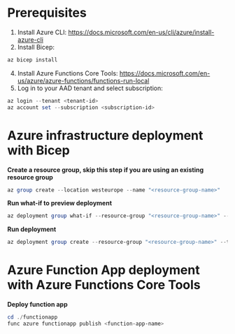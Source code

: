# Prerequisites

1. Install Azure CLI: https://docs.microsoft.com/en-us/cli/azure/install-azure-cli
2. Install Bicep:
```Powershell
az bicep install
```
4. Install Azure Functions Core Tools: https://docs.microsoft.com/en-us/azure/azure-functions/functions-run-local
5. Log in to your AAD tenant and select subscription:
```Powershell
az login --tenant <tenant-id>
az account set --subscription <subscription-id>
```

# Azure infrastructure deployment with Bicep

**Create a resource group, skip this step if you are using an existing resource group**
```Powershell
az group create --location westeurope --name "<resource-group-name>"
```

**Run what-if to preview deployment**
```Powershell
az deployment group what-if --resource-group "<resource-group-name>" --template-file ./bicep/main.bicep --parameters ./bicep/parameters_example.json
```

**Run deployment**
```Powershell
az deployment group create --resource-group "<resource-group-name>" --template-file ./bicep/main.bicep --parameters ./bicep/parameters_example.json
```

# Azure Function App deployment with Azure Functions Core Tools

**Deploy function app**
```Powershell
cd ./functionapp
func azure functionapp publish <function-app-name>
```
